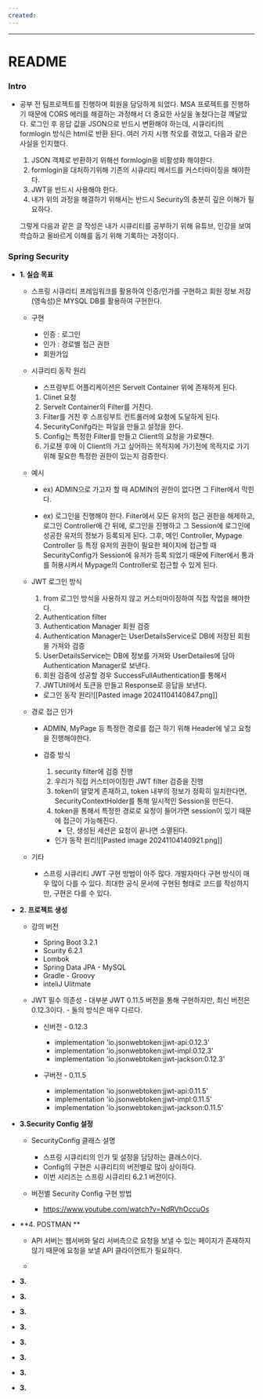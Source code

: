 ```yaml
---
created:
---
```

---
# **README**


### Intro
- 공부 전 
	팀프로젝트를 진행하며 회원을 담당하게 되었다.
	MSA 프로젝트를 진행하기 때문에 CORS 에러를 해결하는 과정해서 더 중요한 사실을 놓쳤다는걸 꺠달았다. 로그인 후 응답 값을 JSON으로 반드시 변환해야 하는데, 시큐리티의 formlogin 방식은  html로 반환 된다. 여러 가지 시행 착오를 겪었고, 다음과 같은 사실을 인지했다.
	1. JSON 객체로 반환하기 위해선 formlogin을 비활성화 해야한다.
	2. formlogin을 대처하기위해 기존의 시큐리티 메서드를 커스터마이징을 해야한다.
	3. JWT을 반드시 사용해야 한다.
	4. 내가 위의 과정을 해결하기 위해서는 반드시 Security의 충분히 깊은 이해가 필요하다.
	
	그렇게 다음과 같은 글 작성은 내가 시큐리티를 공부하기 위해 유튜브, 인강을 보여 학습하고 올바르게 이해를 돕기 위해 기록하는 과정이다.


### Spring Security

- **1. 실습 목표**
	- 스프링 시큐리티 프레임워크를 활용하여 인증/인가를 구현하고 회원 정보 저장(영속성)은 MYSQL DB를 활용하여 구현한다.
		
	- 구현
		- 인증 : 로그인
		- 인가 : 경로별 접근 권한
		- 회원가입
		
	- 시큐리티 동작 원리
		- 스프링부트 어플리케이션은 Servelt Container 위에 존재하게 된다.
		1. Clinet 요청 
		2. Servelt Container의 Filter를 거친다. 
		3. Filter를 거친 후 스프링부트 컨트롤러에 요청에 도달하게 된다.
		4. SecurityConifg라는 파일을 만들고 설정을 한다.
		5. Config는 특정한 Filter를 만들고 Client의 요청을 가로챈다. 
		6. 가로챈 후에 이 Client의 가고 싶어하는 목적지에 가기전에 목적지로 가기위해 필요한 특정한 권한이 있는지 검증한다.
	- 예시
		- ex) ADMIN으로 가고자 할 때 ADMIN의 권한이 없다면 그 Filter에서 막힌다.
		
		- ex) 로그인을 진행해야 한다. Filter에서 모든 유저의 접근 권한을 해제하고, 로그인 Controller에 간 뒤에, 로그인을 진행하고 그 Session에 로그인에 성공한 유저의 정보가 등록되게 된다. 그후, 메인 Controller, Mypage Controller 등 특정 유저의 권한이 필요한 페이지에 접근할 때 SecurityConfig가 Session에 유저가 등록 되었기 때문에 Filter에서 통과를 허용시켜서 Mypage의 Controller로 접근할 수 있게 된다.
		
	- JWT 로그인 방식
		1. from 로그인 방식을 사용하지 않고 커스터마이징하여 직접 작업을 해야한다.
		2. Authentication filter
		3. Authentication Manager 회원 검증
		4. Authentication Manager는 UserDetailsService로 DB에 저장된 회원을 가져와 검증 
		5. UserDetailsService는 DB에 정보를 가져와 UserDetailes에 담아 Authentication Manager로 보낸다.
		6. 회원 검증에 성공할 경우 SuccessFullAuthentication를 통해서
		7. JWTUtil에서 토큰을 만들고 Response로 응답을 보낸다.
		
		- 로그인 동작 원리![[Pasted image 20241104140847.png]]
		
	- 경로 접근 인가
		- ADMIN, MyPage 등 특정한 경로를 접근 하기 위해 Header에 넣고 요청을 진행해야한다.
		  
		- 검증 방식
			1. security filter에 검증 진행
			2. 우리가 직접 커스터마이징한 JWT filter 검증을 진행
			3. token이 알맞게 존재하고, token 내부의 정보가 정확히 일치한다면, SecurityContextHolder를 통해 일시적인 Session을 만든다.
			4.  token을 통해서 특정한 경로로 요청이 들어가면 session이 있기 때문에 접근이 가능해진다.
				- 단, 생성된 세션은 요청이 끝나면 소멸된다.
			  
			- 인가 동작 원리![[Pasted image 20241104140921.png]]
		
	- 기타
		- 스프링 시큐리티 JWT 구현 방법이 아주 많다. 개발자마다 구현 방식이 매우 많이 다를 수 있다. 최대한 공식 문서에 구현된 형태로 코드를 작성하지만, 구현은 다를 수 있다.
	
-  **2. 프로젝트 생성**
	-  강의 버전 
		- Spring Boot 3.2.1
		- Scurity 6.2.1
		- Lombok
		- Spring Data JPA - MySQL
		- Gradle - Groovy
		- inteliJ Ulitmate
		  
	- JWT 필수 의존성 
			- 대부분 JWT 0.11.5 버전을 통해 구현하지만, 최신 버전은 0.12.3이다.
			- 둘의 방식은 매우 다르다.
			  
		- 신버전 - 0.12.3
			- implementation 'io.jsonwebtoken:jjwt-api:0.12.3'  
			- implementation 'io.jsonwebtoken:jjwt-impl:0.12.3'  
			- implementation 'io.jsonwebtoken:jjwt-jackson:0.12.3'
			  
		- 구버전  - 0.11.5
			- implementation 'io.jsonwebtoken:jjwt-api:0.11.5'
			- implementation 'io.jsonwebtoken:jjwt-impl:0.11.5'
			- implementation 'io.jsonwebtoken:jjwt-jackson:0.11.5'
	
- **3.Security Config 설정**
	
	- SecurityConfig 클래스 설명
		- 스프링 시큐리티의 인가 및 설정을 담당하는 클래스이다.
		- Config의 구현은 시큐리티의 버전별로 많이 상이하다.
		- 이번 시리즈는 스프링 시큐리티 6.2.1 버전이다.
		  
	- 버전별 Security Config 구현 방법
		- https://www.youtube.com/watch?v=NdRVhOccuOs
	
- **4. POSTMAN **
	
	- API 서버는 웹서버와 달리 서버측으로 요청을 보낼 수 있는 페이지가 존재하지 않기 때문에 요청을 보낼 API 클라이언트가 필요하다.
	  
	- 
	
- **3.**
	
- **3.**
	
- **3.**
	
- **3.**
	
- **3.**
	
- **3.**
	
- **3.**
	
- **3.**
